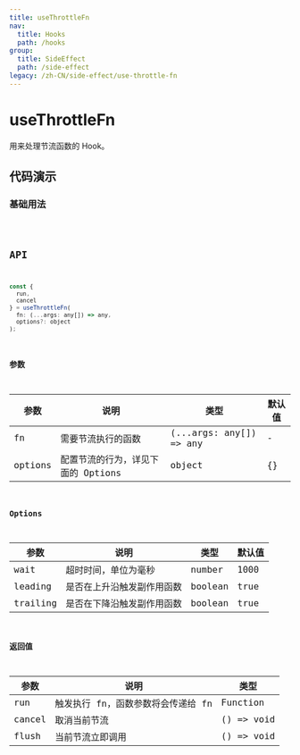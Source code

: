 ```yaml
---
title: useThrottleFn
nav:
  title: Hooks
  path: /hooks
group:
  title: SideEffect
  path: /side-effect
legacy: /zh-CN/side-effect/use-throttle-fn
---
```


# useThrottleFn

用来处理节流函数的 Hook。

## 代码演示

### 基础用法

<code src="./demo/demo1.tsx" />

## API

```javascript
const {
  run,
  cancel
} = useThrottleFn(
  fn: (...args: any[]) => any,
  options?: object
);
```

### 参数

| 参数 | 说明                                              | 类型                    | 默认值 |
|------|---------------------------------------------------|-------------------------|--------|
| fn   | 需要节流执行的函数                                | (...args: any[]) => any | -      |
| options  | 配置节流的行为，详见下面的 Options                                          | object                  | {}    |

### Options

| 参数  | 说明                     | 类型   | 默认值 |
|-------|--------------------------|--------|--------|
| wait | 超时时间，单位为毫秒 | number | 1000 |
| leading | 是否在上升沿触发副作用函数 | boolean | true |
| trailing | 是否在下降沿触发副作用函数 | boolean | true |

### 返回值

| 参数   | 说明                               | 类型                    |
|--------|------------------------------------|-------------------------|
| run    | 触发执行 fn，函数参数将会传递给 fn | Function |
| cancel | 取消当前节流                       | () => void              |
| flush  | 当前节流立即调用                   | () => void              |
